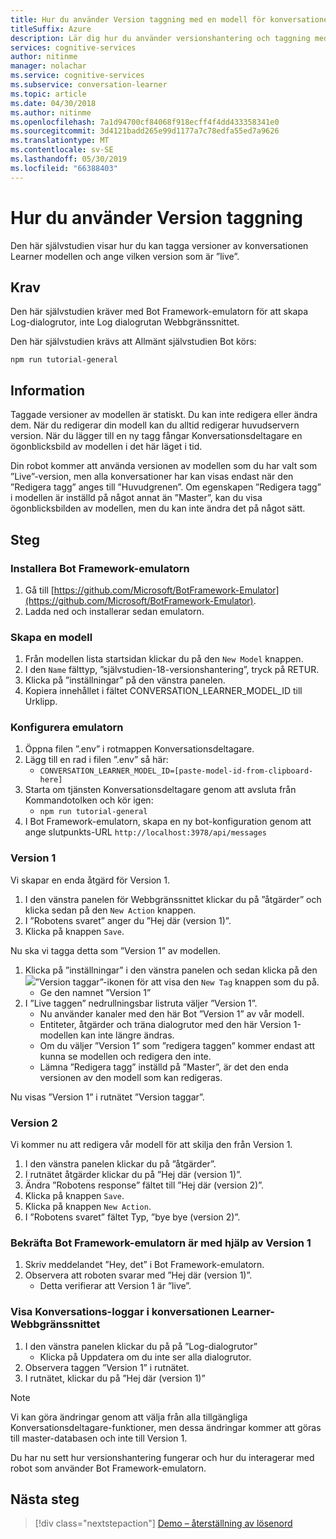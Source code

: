 ```yaml
---
title: Hur du använder Version taggning med en modell för konversationen Learner – Microsoft Cognitive Services | Microsoft Docs
titleSuffix: Azure
description: Lär dig hur du använder versionshantering och taggning med en Konversationsdeltagare-modell.
services: cognitive-services
author: nitinme
manager: nolachar
ms.service: cognitive-services
ms.subservice: conversation-learner
ms.topic: article
ms.date: 04/30/2018
ms.author: nitinme
ms.openlocfilehash: 7a1d94700cf84068f918ecff4f4dd433358341e0
ms.sourcegitcommit: 3d4121badd265e99d1177a7c78edfa55ed7a9626
ms.translationtype: MT
ms.contentlocale: sv-SE
ms.lasthandoff: 05/30/2019
ms.locfileid: "66388403"
---
```

# <a name="how-to-use-version-tagging"></a>Hur du använder Version taggning

Den här självstudien visar hur du kan tagga versioner av konversationen Learner modellen och ange vilken version som är ”live”.  

## <a name="requirements"></a>Krav
Den här självstudien kräver med Bot Framework-emulatorn för att skapa Log-dialogrutor, inte Log dialogrutan Webbgränssnittet.  

Den här självstudien krävs att Allmänt självstudien Bot körs:

    npm run tutorial-general

## <a name="details"></a>Information

Taggade versioner av modellen är statiskt. Du kan inte redigera eller ändra dem. När du redigerar din modell kan du alltid redigerar huvudservern version. När du lägger till en ny tagg fångar Konversationsdeltagare en ögonblicksbild av modellen i det här läget i tid. 

Din robot kommer att använda versionen av modellen som du har valt som ”Live”-version, men alla konversationer har kan visas endast när den ”Redigera tagg” anges till ”Huvudgrenen”. Om egenskapen ”Redigera tagg” i modellen är inställd på något annat än ”Master”, kan du visa ögonblicksbilden av modellen, men du kan inte ändra det på något sätt.

## <a name="steps"></a>Steg

### <a name="install-the-bot-framework-emulator"></a>Installera Bot Framework-emulatorn

1. Gå till [https://github.com/Microsoft/BotFramework-Emulator](https://github.com/Microsoft/BotFramework-Emulator).
2. Ladda ned och installerar sedan emulatorn.

### <a name="create-a-model"></a>Skapa en modell

1. Från modellen lista startsidan klickar du på den `New Model` knappen.
2. I den `Name` fälttyp, ”självstudien-18-versionshantering”, tryck på RETUR.
4. Klicka på ”inställningar” på den vänstra panelen.
5. Kopiera innehållet i fältet CONVERSATION_LEARNER_MODEL_ID till Urklipp.

### <a name="configure-the-emulator"></a>Konfigurera emulatorn

1. Öppna filen ”.env” i rotmappen Konversationsdeltagare.
2. Lägg till en rad i filen ”.env” så här:
    - `CONVERSATION_LEARNER_MODEL_ID=[paste-model-id-from-clipboard-here]`
3. Starta om tjänsten Konversationsdeltagare genom att avsluta från Kommandotolken och kör igen:
    - `npm run tutorial-general`
4. I Bot Framework-emulatorn, skapa en ny bot-konfiguration genom att ange slutpunkts-URL `http://localhost:3978/api/messages`

### <a name="version-1"></a>Version 1

Vi skapar en enda åtgärd för Version 1.

1. I den vänstra panelen för Webbgränssnittet klickar du på ”åtgärder” och klicka sedan på den `New Action` knappen.
2. I ”Robotens svaret” anger du ”Hej där (version 1)”.
3. Klicka på knappen `Save`.

Nu ska vi tagga detta som ”Version 1” av modellen.

1. Klicka på ”inställningar” i den vänstra panelen och sedan klicka på den ![](../media/tutorial18_version_tags.PNG)”Version taggar”-ikonen för att visa den `New Tag` knappen som du på.
    - Ge den namnet ”Version 1”
1. I ”Live taggen” nedrullningsbar listruta väljer ”Version 1”.  
    - Nu använder kanaler med den här Bot ”Version 1” av vår modell.
    - Entiteter, åtgärder och träna dialogrutor med den här Version 1-modellen kan inte längre ändras.
    - Om du väljer ”Version 1” som ”redigera taggen” kommer endast att kunna se modellen och redigera den inte.
    - Lämna ”Redigera tagg” inställd på ”Master”, är det den enda versionen av den modell som kan redigeras.

Nu visas ”Version 1” i rutnätet ”Version taggar”.

### <a name="version-2"></a>Version 2

Vi kommer nu att redigera vår modell för att skilja den från Version 1.

1. I den vänstra panelen klickar du på ”åtgärder”.
2. I rutnätet åtgärder klickar du på ”Hej där (version 1)”.
3. Ändra ”Robotens response” fältet till ”Hej där (version 2)”.
4. Klicka på knappen `Save`.
5. Klicka på knappen `New Action`.
6. I ”Robotens svaret” fältet Typ, ”bye bye (version 2)”.

### <a name="confirm-bot-framework-emulator-is-using-version-1"></a>Bekräfta Bot Framework-emulatorn är med hjälp av Version 1

1. Skriv meddelandet ”Hey, det” i Bot Framework-emulatorn.
2. Observera att roboten svarar med ”Hej där (version 1)”.
    - Detta verifierar att Version 1 är ”live”.

### <a name="view-the-conversation-logs-in-conversation-learner-web-ui"></a>Visa Konversations-loggar i konversationen Learner-Webbgränssnittet

1. I den vänstra panelen klickar du på på ”Log-dialogrutor”
    - Klicka på Uppdatera om du inte ser alla dialogrutor.
2. Observera taggen ”Version 1” i rutnätet.
3. I rutnätet, klickar du på ”Hej där (version 1)”

> [!NOTE]
> Vi kan göra ändringar genom att välja från alla tillgängliga Konversationsdeltagare-funktioner, men dessa ändringar kommer att göras till master-databasen och inte till Version 1.

Du har nu sett hur versionshantering fungerar och hur du interagerar med robot som använder Bot Framework-emulatorn.

## <a name="next-steps"></a>Nästa steg

> [!div class="nextstepaction"]
> [Demo – återställning av lösenord](./demo-password-reset.md)
